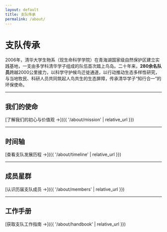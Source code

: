 ```yaml
---
layout: default
title: 支队传承
permalink: /about/
---
```


# 支队传承

2006年，清华大学生物系（现生命科学学院）在青海湖国家级自然保护区建立实践基地，一支由多学科清华学子组成的队伍首次踏上鸟岛。二十年来，**280余名队员**跨越2000公里接力，以科学守护候鸟迁徙通道，以行动推动生态多样性研究，与当地牧民、科研人员共同筑起人鸟共生的生态屏障，传承清华学子“知行合一”的环保使命。

---

## 我们的使命

[了解我们的初心与价值观 →]({{ '/about/mission' | relative_url }})

---

## 时间轴

[查看支队发展历程 →]({{ '/about/timeline' | relative_url }})

---

## 成员星群

[认识历届支队成员 →]({{ '/about/members' | relative_url }})

---

## 工作手册

[获取支队工作指南 →]({{ '/about/handbook' | relative_url }})

